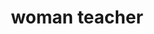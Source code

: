 ---
layout: people&body
title: woman teacher
emoji: woman_teacher
permalink: 👩‍🏫.html
image: assets/img/3moji/woman_teacher.png
---